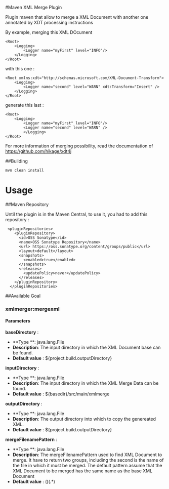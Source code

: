 #Maven XML Merge Plugin

Plugin maven that allow to merge a XML Document with another one annotated by XDT processing instructions

By example, merging this XML DOcument

	<Root>
		<Logging>
			<Logger name="myFirst" level="INFO"/>
		</Logging>
	</Root>
	
with this one :
	
	<Root xmlns:xdt="http://schemas.microsoft.com/XML-Document-Transform">
		<Logging>
			<Logger name="second" level="WARN" xdt:Transform="Insert" />
		</Logging>
	</Root>

generate this last :

	<Root>
		<Logging>
			<Logger name="myFirst" level="INFO"/>
			<Logger name="second" level="WARN" />
			</Logging>
	</Root>


For more information of merging possibility, read the documentation of https://github.com/hikage/xdt4j

##Building

    mvn clean install



Usage
=====
##Maven Repository

Until the plugin is in the Maven Central, to use it, you had to add this repository :

     <pluginRepositories>
        <pluginRepository>
          <id>OSS Sonatype</id>
          <name>OSS Sonatype Repository</name>
          <url> https://oss.sonatype.org/content/groups/public</url>
          <layout>default</layout>
          <snapshots>
            <enabled>true</enabled>
          </snapshots>
          <releases>
            <updatePolicy>never</updatePolicy>
          </releases>
        </pluginRepository>
      </pluginRepositories>




##Available Goal

### xmlmerger:mergexml

#### Parameters

**baseDirectory** :

* **Type **:          java.lang.File
* **Description**:    The input directory in which the XML Document base can be found.
*  **Default value** :  ${project.build.outputDirectory}

**inputDirectory** :

* **Type **:          java.lang.File
* **Description**:    The input directory in which the XML Merge Data can be found.
*  **Default value** :  ${basedir}/src/main/xmlmerge


**outputDirectory** :

* **Type **:          java.lang.File
* **Description**:    The output directory into which to copy the genereated XML.
*  **Default value** :  ${project.build.outputDirectory}

**mergeFilenamePattern** :

* **Type **:          java.lang.File
* **Description**:    The mergeFilenamePattern used to find XML Document to merge. It have to return two groups, including the second is the name of the file in which it must be merged. The default pattern assume that the XML Document to be merged has the same name as the base XML Document
*  **Default value** :  ()(.*)
